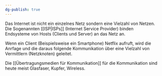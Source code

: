 ```yaml
---
dg-publish: true
---
```

Das Internet ist nicht ein einzelnes Netz sondern eine Vielzahl von Netzen.
Die Sogenannten [[ISP|ISPs]] (Internet Service Provider) binden Endsysteme von Hosts (Clients und Server) an das Netz an.

Wenn ein Client (Beispielsweise ein Smartphone) Netflix aufruft, wird die Anrfage und die daraus folgende Kommunikation über eine Vielzahl von Vermittlern (Netzknoten) geleitet.

Die [[Übertragungsmedien für Kommunikation]] für die Kommunikation sind heute meist Glasfaser, Kupfer, Wireless.